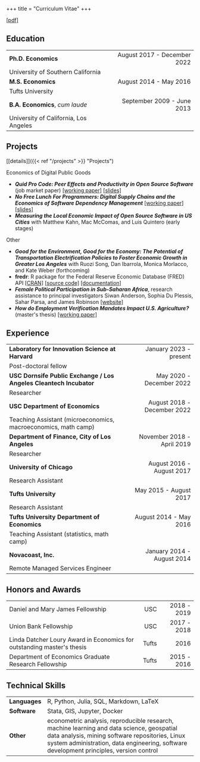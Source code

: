 +++
title = "Curriculum Vitae"
+++
<style>
main#content table {
    font-size: 1.4rem;
    width: 100%;
    margin-left: auto;
    margin-right: auto;
}

main#content ul {
    font-size: 1.4rem;
}
</style>
[[pdf]](https://drive.google.com/file/d/176Hhazlai5ew14aE7JHfqNNajQfBsKQN/view?usp=sharing) 


## Education

|                                          |                                     |
| :--------------------------------------- | ----------------------------------: |
| **Ph.D. Economics**                      | August 2017 - December 2022   |
| University of Southern California        |                                     |
| **M.S. Economics**                       | August 2014 - May 2016              |
| Tufts University                         |                                     |
| **B.A. Economics**, *cum laude*          | September 2009 - June 2013          |
| University of California, Los Angeles    |                                     |


## Projects

[[details]]({{< ref "/projects" >}} "Projects")

Economics of Digital Public Goods

- ***Quid Pro Code: Peer Effects and Productivity in Open Source Software***
  (job market paper)
  [[working
  paper]](https://drive.google.com/file/d/1AX2HY18d8kPSPqLExT3k3mdPSS8z7Q4q/view?usp=sharing) [[slides]](https://drive.google.com/file/d/1les20Z1S3sMZWBnREJJxIVcVuCK5yZZA/view?usp=sharing)
- ***No Free Lunch For Programmers: Digital Supply Chains and the Economics of Software Dependency Management*** [[working paper]](https://drive.google.com/file/d/1UUlCrP2HZZWlUxa1CzBcGtupfELCBWfk/view?usp=sharing) [[slides]](https://drive.google.com/file/d/1JDVLZH0VWRDYpDQYo22yxNlHXJeCnNld/view?usp=sharing)
- ***Measuring the Local Economic Impact of Open Source Software in US Cities***
  with Matthew Kahn, Mac McComas, and Luis Quintero (early stages)

Other

- ***Good for the Environment, Good for the Economy: The Potential of
  Transportation Electrification Policies to Foster Economic Growth in Greater
  Los Angeles*** with Ruozi Song, Dan Ibarrola, Monica Morlacco, and Kate Weber
  (forthcoming)
- **fredr**: R package for the Federal Reserve Economic Database (FRED) API
  [[CRAN]](https://cran.r-project.org/web/packages/fredr/index.html) [[source
  code]](https://github.com/sboysel/fredr)
  [[documentation]](https://sboysel.github.io/fredr/)
- ***Female Political Participation in Sub-Saharan Africa***, research
  assistance to principal investigators
  Siwan Anderson, Sophia Du Plessis, Sahar Parsa, and James Robinson [[website]](http://cournot.sun.ac.za/fppssa/)
- ***How do Employment Verification Mandates Impact U.S. Agriculture?***
  (master's thesis)
  [[working paper]](https://drive.google.com/file/d/1ugV9fh1hNhve-IX738OO3KaN6ZHdPb_t/view?usp=sharing)


## Experience

|                                                                    |                                  |
|--------------------------------------------------------------------|---------------------------------:|
| **Laboratory for Innovation Science at Harvard**                   |         January 2023 - present   |
| Post-doctoral fellow                                               |                                  |
| **USC Dornsife Public Exchange / Los Angeles Cleantech Incubator** |         May 2020 - December 2022 |
| Researcher                                                         |                                  |
| **USC Department of Economics**                                    |      August 2018 - December 2022 |
| Teaching Assistant (microeconomics, macroeconomics, math camp)     |                                  |
| **Department of Finance, City of Los Angeles**                     | November 2018 - April 2019       |
| Researcher                                                         |                                  |
| **University of Chicago**                                          |  August 2016 - August 2017       |
| Research Assistant                                                 |                                  |
| **Tufts University**                                               |     May 2015 - August 2017       |
| Research Assistant                                                 |                                  |
| **Tufts University Department of Economics**                       |     August 2014 - May 2016       |
| Teaching Assistant (statistics, math camp)                         |                                  |
| **Novacoast, Inc.**                                                | January 2014 - August 2014       |
| Remote Managed Services Engineer                                   |                                  |

## Honors and Awards

|                                                                        |       |             |
|------------------------------------------------------------------------|------:|------------:|
| Daniel and Mary James Fellowship                                       |   USC | 2018 - 2019 |
| Union Bank Fellowship                                                  |   USC | 2017 - 2018 |
| Linda Datcher Loury Award in Economics for outstanding master's thesis | Tufts |        2016 |
| Department of Economics Graduate Research Fellowship                   | Tufts | 2015 - 2016 |

## Technical Skills

|               |                                                                                                                                                                                                                                         |
|---------------|-----------------------------------------------------------------------------------------------------------------------------------------------------------------------------------------------------------------------------------------|
| **Languages** | R, Python, Julia, SQL, Markdown, LaTeX                                                                                                                                                                                                  |
| **Software**  | Stata, GIS, Jupyter, Docker                                                                                                                                                                                                             |
| **Other**     | econometric analysis, reproducible research, machine learning and data science, geospatial data analysis, mining software repositories, Linux system administration, data engineering, software development principles, version control |

